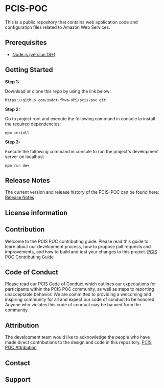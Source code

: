 # PCIS-POC
This is a public repository that contains web application code and configuration files related to Amazon Web Services.

## Prerequisites
* [Node.js (version 18+)](https://nodejs.org/en/download/package-manager)
  
## Getting Started

**Step 1:**

Download or clone this repo by using the link below:

```
https://github.com/usdot-fhwa-OPS/pcis-poc.git
```

**Step 2:**

Go to project root and execute the following command in console to install the required dependencies: 

```
npm install
```


**Step 3:**

Execute the following command in console to run the project's development server on localhost

```
npm run dev
```

## Release Notes
The current version and release history of the PCIS-POC can be found here: [Release Notes](<docs/Release_notes.md>)
 
## License information
 
## Contribution
Welcome to the PCIS POC contributing guide. Please read this guide to learn about our development process, how to propose pull requests and improvements, and how to build and test your changes to this project. [PCIS POC Contributing Guide](docs/Contributing.md)
 
## Code of Conduct 
Please read our [PCIS Code of Conduct](docs/Code_of_Conduct.md) which outlines our expectations for participants within the PCIS POC community, as well as steps to reporting unacceptable behavior. We are committed to providing a welcoming and inspiring community for all and expect our code of conduct to be honored. Anyone who violates this code of conduct may be banned from the community.
 
## Attribution
The development team would like to acknowledge the people who have made direct contributions to the design and code in this repository. [PCIS POC Attribution](ATTRIBUTION.txt)
 
## Contact

 
## Support